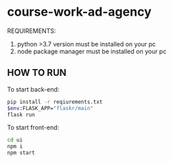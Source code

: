 # course-work-ad-agency
REQUIREMENTS:
1) python >3.7 version must be installed on your pc
2) node package manager must be installed on your pc

HOW TO RUN
-

To start back-end:
```bash for windows
pip install -r reqiurements.txt
$env:FLASK_APP="flaskr/main"
flask run
```


To start front-end:
```bash for windows
cd ui
npm i
npm start
```
